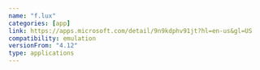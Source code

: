 ```yaml
---
name: "f.lux"
categories: [app]
link: https://apps.microsoft.com/detail/9n9kdphv91jt?hl=en-us&gl=US
compatibility: emulation
versionFrom: "4.12"
type: applications
---
```


